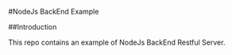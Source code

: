 #NodeJs BackEnd Example

##Introduction

This repo contains an example of NodeJs BackEnd Restful Server.